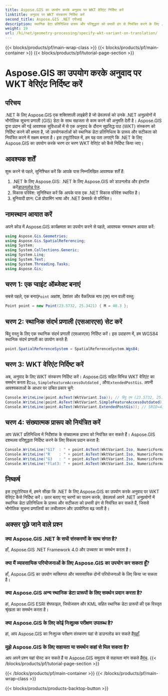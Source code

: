 ```yaml
---
title: Aspose.GIS का उपयोग करके अनुवाद पर WKT वेरिएंट निर्दिष्ट करें
linktitle: अनुवाद पर WKT संस्करण निर्दिष्ट करें
second_title: Aspose.GIS .NET एपीआई
description: स्थानिक डेटा प्रतिनिधित्व प्रारूप और परिशुद्धता को प्रभावी ढंग से नियंत्रित करने के लिए .NET के लिए Aspose.GIS में WKT वेरिएंट निर्दिष्ट करना सीखें।
weight: 19
url: /hi/net/geometry-processing/specify-wkt-variant-on-translation/
---
```


{{< blocks/products/pf/main-wrap-class >}}
{{< blocks/products/pf/main-container >}}
{{< blocks/products/pf/tutorial-page-section >}}

# Aspose.GIS का उपयोग करके अनुवाद पर WKT वेरिएंट निर्दिष्ट करें

## परिचय
.NET के लिए Aspose.GIS एक शक्तिशाली लाइब्रेरी है जो डेवलपर्स को उनके .NET अनुप्रयोगों में भौगोलिक सूचना प्रणाली (GIS) डेटा के साथ सहजता से काम करने की अनुमति देती है। Aspose.GIS द्वारा प्रदान की गई आवश्यक सुविधाओं में से एक अनुवाद के दौरान सुप्रसिद्ध पाठ (WKT) संस्करण को निर्दिष्ट करने की क्षमता है, जो उपयोगकर्ताओं को स्थानिक डेटा प्रतिनिधित्व के प्रारूप और सटीकता को नियंत्रित करने में सक्षम बनाता है। इस ट्यूटोरियल में, हम यह पता लगाएंगे कि .NET के लिए Aspose.GIS का उपयोग करके चरण दर चरण WKT वेरिएंट को कैसे निर्दिष्ट किया जाए।
## आवश्यक शर्तें
शुरू करने से पहले, सुनिश्चित करें कि आपके पास निम्नलिखित आवश्यक शर्तें हैं:
1. .NET के लिए Aspose.GIS: .NET के लिए Aspose.GIS को डाउनलोड और इंस्टॉल करें[डाउनलोड पेज](https://releases.aspose.com/gis/net/).
2. विकास परिवेश: सुनिश्चित करें कि आपके पास एक .NET विकास परिवेश स्थापित है।
3. बुनियादी ज्ञान: C# प्रोग्रामिंग भाषा और .NET फ्रेमवर्क से परिचित।

## नामस्थान आयात करें
अपने कोड में Aspose.GIS कार्यक्षमता का उपयोग करने से पहले, आवश्यक नामस्थान आयात करें:
```csharp
using Aspose.Gis.Geometries;
using Aspose.Gis.SpatialReferencing;
using System;
using System.Collections.Generic;
using System.Linq;
using System.Text;
using System.Threading.Tasks;
using Aspose.Gis;
```
## चरण 1: एक प्वाइंट ऑब्जेक्ट बनाएं
 सबसे पहले, एक बनाएं`Point` अक्षांश, देशांतर और वैकल्पिक माप (एम) मान वाली वस्तु:
```csharp
Point point = new Point(23.5732, 25.3421) { M = 40.3 };
```
## चरण 2: स्थानिक संदर्भ प्रणाली (एसआरएस) सेट करें
बिंदु वस्तु के लिए एक स्थानिक संदर्भ प्रणाली (एसआरएस) निर्दिष्ट करें। इस उदाहरण में, हम WGS84 स्थानिक संदर्भ प्रणाली का उपयोग करते हैं:
```csharp
point.SpatialReferenceSystem = SpatialReferenceSystem.Wgs84;
```
## चरण 3: WKT वेरिएंट निर्दिष्ट करें
 अब, अनुवाद के लिए WKT संस्करण निर्दिष्ट करें। Aspose.GIS सहित विभिन्न WKT वेरिएंट का समर्थन करता है`Iso`, `SimpleFeatureAccessOutdated` , और`ExtendedPostGis`. अपनी आवश्यकताओं के आधार पर उचित प्रकार चुनें:
```csharp
Console.WriteLine(point.AsText(WktVariant.Iso)); // बिंदु एम (23.5732, 25.3421, 40.3)
Console.WriteLine(point.AsText(WktVariant.SimpleFeatureAccessOutdated)); // बिंदु (23.5732, 25.3421)
Console.WriteLine(point.AsText(WktVariant.ExtendedPostGis)); // SRID=4326;POINTM (23.5732, 25.3421, 40.3)
```
## चरण 4: संख्यात्मक प्रारूप को नियंत्रित करें
आप WKT प्रतिनिधित्व में निर्देशांक के संख्यात्मक प्रारूप को नियंत्रित कर सकते हैं। Aspose.GIS दशमलव परिशुद्धता निर्दिष्ट करने के लिए विकल्प प्रदान करता है:
```csharp
Console.WriteLine("G17  : " + point.AsText(WktVariant.Iso, NumericFormat.General(17))); // बिंदु एम (23.5732 25.342099999999999 40.299999999999997)
Console.WriteLine("R    : " + point.AsText(WktVariant.Iso, NumericFormat.RoundTrip)); // बिंदु एम (23.5732 25.3421 40.3)
Console.WriteLine("G3   : " + point.AsText(WktVariant.Iso, NumericFormat.General(3))); // बिंदु एम (23.6 25.3 40.3)
Console.WriteLine("Flat3: " + point.AsText(WktVariant.Iso, NumericFormat.Flat(3))); // बिंदु एम (23.573 25.342 40.3)
```

## निष्कर्ष
इस ट्यूटोरियल में, हमने सीखा कि .NET के लिए Aspose.GIS का उपयोग करके अनुवाद पर WKT वेरिएंट कैसे निर्दिष्ट करें। ऊपर बताए गए चरणों का पालन करके, डेवलपर्स अपने .NET अनुप्रयोगों में स्थानिक डेटा प्रतिनिधित्व के प्रारूप और सटीकता को प्रभावी ढंग से नियंत्रित कर सकते हैं, जिससे भौगोलिक सूचना प्रणालियों का लचीलापन और उपयोगिता बढ़ जाती है।
## अक्सर पूछे जाने वाले प्रश्न
### क्या Aspose.GIS .NET के सभी संस्करणों के साथ संगत है?
हाँ, Aspose.GIS .NET Framework 4.0 और उच्चतर का समर्थन करता है।
### क्या मैं व्यावसायिक परियोजनाओं के लिए Aspose.GIS का उपयोग कर सकता हूँ?
हाँ, Aspose.GIS का उपयोग व्यक्तिगत और व्यावसायिक दोनों परियोजनाओं के लिए किया जा सकता है।
### क्या Aspose.GIS अन्य स्थानिक डेटा प्रारूपों के लिए समर्थन प्रदान करता है?
हां, Aspose.GIS ESRI शेपफाइल, जियोजसन और KML सहित स्थानिक डेटा प्रारूपों की एक विस्तृत श्रृंखला का समर्थन करता है।
### क्या Aspose.GIS के लिए कोई निःशुल्क परीक्षण उपलब्ध है?
 हां, आप Aspose.GIS का निःशुल्क परीक्षण संस्करण यहां से डाउनलोड कर सकते हैं[यहाँ](https://releases.aspose.com/).
### मुझे Aspose.GIS के लिए सहायता या समर्थन कहां से मिल सकता है?
 आप अपने प्रश्न यहां पोस्ट कर सकते हैं या Aspose.GIS समुदाय से सहायता मांग सकते हैं[मंच](https://forum.aspose.com/c/gis/33).
{{< /blocks/products/pf/tutorial-page-section >}}

{{< /blocks/products/pf/main-container >}}
{{< /blocks/products/pf/main-wrap-class >}}

{{< blocks/products/products-backtop-button >}}

